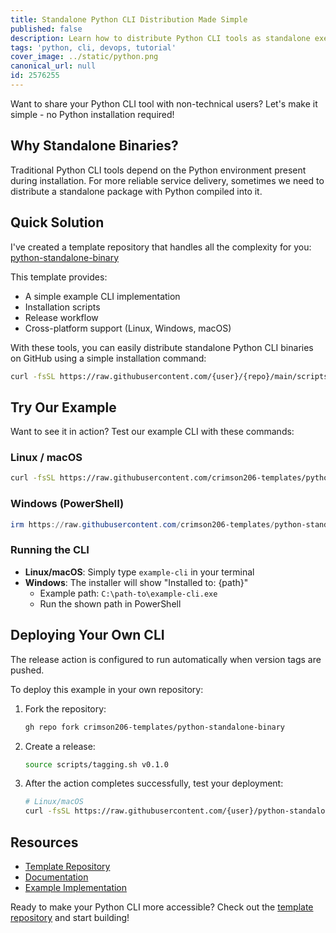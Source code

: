 ```yaml
---
title: Standalone Python CLI Distribution Made Simple
published: false
description: Learn how to distribute Python CLI tools as standalone executables - no Python installation required for end users. A practical template for cross-platform binary distribution.
tags: 'python, cli, devops, tutorial'
cover_image: ../static/python.png
canonical_url: null
id: 2576255
---
```


Want to share your Python CLI tool with non-technical users? Let's make it simple - no Python installation required!

## Why Standalone Binaries?

Traditional Python CLI tools depend on the Python environment present during installation. For more reliable service delivery, sometimes we need to distribute a standalone package with Python compiled into it.

## Quick Solution

I've created a template repository that handles all the complexity for you:
[python-standalone-binary](https://github.com/crimson206-templates/python-standalone-binary)

This template provides:
- A simple example CLI implementation
- Installation scripts
- Release workflow
- Cross-platform support (Linux, Windows, macOS)

With these tools, you can easily distribute standalone Python CLI binaries on GitHub using a simple installation command:

```bash
curl -fsSL https://raw.githubusercontent.com/{user}/{repo}/main/scripts/install.sh | bash
```

## Try Our Example

Want to see it in action? Test our example CLI with these commands:

### Linux / macOS
```bash
curl -fsSL https://raw.githubusercontent.com/crimson206-templates/python-standalone-binary/main/scripts/install.sh | bash
```

### Windows (PowerShell)
```powershell
irm https://raw.githubusercontent.com/crimson206-templates/python-standalone-binary/main/scripts/install.ps1 | iex
```

### Running the CLI

- **Linux/macOS**: Simply type `example-cli` in your terminal
- **Windows**: The installer will show "Installed to: {path}"
  - Example path: `C:\path-to\example-cli.exe`
  - Run the shown path in PowerShell

## Deploying Your Own CLI

The release action is configured to run automatically when version tags are pushed.

To deploy this example in your own repository:

1. Fork the repository:
   ```bash
   gh repo fork crimson206-templates/python-standalone-binary
   ```

2. Create a release:
   ```bash
   source scripts/tagging.sh v0.1.0
   ```

3. After the action completes successfully, test your deployment:
   ```bash
   # Linux/macOS
   curl -fsSL https://raw.githubusercontent.com/{user}/python-standalone-binary/main/scripts/install.sh | bash
   ```

## Resources

- [Template Repository](https://github.com/crimson206-templates/python-standalone-binary)
- [Documentation](https://github.com/crimson206-templates/python-standalone-binary#documentation)
- [Example Implementation](https://github.com/crimson206-templates/python-standalone-binary/tree/main/src/example_cli)

Ready to make your Python CLI more accessible? Check out the [template repository](https://github.com/crimson206-templates/python-standalone-binary) and start building!
